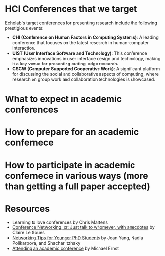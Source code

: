 # HCI Conferences that we target

Echolab's target conferences for presenting research include the following prestigious events:

- **CHI (Conference on Human Factors in Computing Systems)**: A leading conference that focuses on the latest research in human-computer interaction.
- **UIST (User Interface Software and Technology)**: This conference emphasizes innovations in user interface design and technology, making it a key venue for presenting cutting-edge research.
- **CSCW (Computer Supported Cooperative Work)**: A significant platform for discussing the social and collaborative aspects of computing, where research on group work and collaboration technologies is showcased.

# What to expect in academic conferences

# How to prepare for an academic confernece

# How to participate in academic confernece in various ways (more than getting a full paper accepted)

# Resources

- [Learning to love conferences](http://lambdamaphone.blogspot.com/2016/05/learning-to-love-conferences.html) by Chris Martens
- [Conference Networking, or: Just talk to whomever, with anecdotes](https://clairelegoues.com/2017/05/14/conference-networking-or-just-talk-to-whomever-with-anecdotes/) by Claire Le Goues
- [Networking Tips for Younger PhD Students](http://jxyzabc.blogspot.com/2016/05/networking-tips-for-younger-phd-students.html) by Jean Yang, Nadia Polikarpova, and Shachar Itzhaky
- [Attending an academic conference](https://homes.cs.washington.edu/~mernst/advice/conference-attendance.html) by Michael Ernst